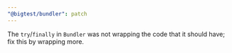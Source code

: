```yaml
---
"@bigtest/bundler": patch
---
```


The `try`/`finally` in `Bundler` was not wrapping the code that it should have; fix this by wrapping more.